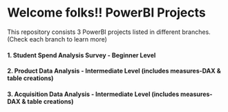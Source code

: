# Welcome folks!! PowerBI Projects

This repository consists 3 PowerBI projects listed in different branches. (Check each branch to learn more)

#### 1. Student Spend Analysis Survey - Beginner Level
#### 2. Product Data Analysis - Intermediate Level (includes measures-DAX & table creations)
#### 3. Acquisition Data Analysis - Intermediate Level (includes measures-DAX & table creations)

